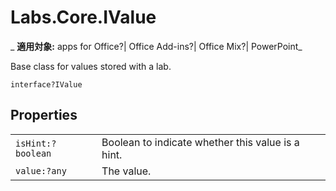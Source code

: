 
# Labs.Core.IValue

 _ **適用対象:** apps for Office?| Office Add-ins?| Office Mix?| PowerPoint_

Base class for values stored with a lab.

```
interface?IValue
```


## Properties


|||
|:-----|:-----|
| `isHint:?boolean`|Boolean to indicate whether this value is a hint.|
| `value:?any`|The value.|
